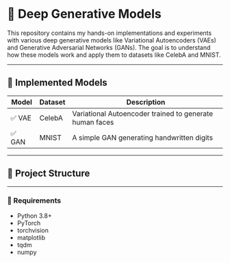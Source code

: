# 🧠 Deep Generative Models

This repository contains my hands-on implementations and experiments with various deep generative models like Variational Autoencoders (VAEs) and Generative Adversarial Networks (GANs). The goal is to understand how these models work and apply them to datasets like CelebA and MNIST.

---

## 📌 Implemented Models

| Model | Dataset | Description |
|-------|---------|-------------|
| ✅ VAE | CelebA | Variational Autoencoder trained to generate human faces |
| ✅ GAN | MNIST  | A simple GAN generating handwritten digits |

---
## 📁 Project Structure


---
### 🔧 Requirements

- Python 3.8+
- PyTorch
- torchvision
- matplotlib
- tqdm
- numpy
